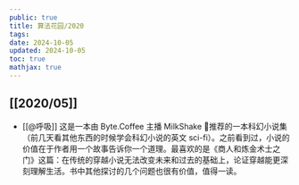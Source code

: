 ```yaml
---
public: true
title: 算法花园/2020
tags:
date: 2024-10-05
updated: 2024-10-05
toc: true
mathjax: true
---
```




## [[2020/05]]

  + [[@呼吸]] 这是一本由 Byte.Coffee 主播 MilkShake 🐑推荐的一本科幻小说集（前几天看其他东西的时候学会科幻小说的英文 sci-fi）。之前看到过，小说的价值在于作者用一个故事告诉你一个道理。最喜欢的是《商人和炼金术士之门》这篇：在传统的穿越小说无法改变未来和过去的基础上，论证穿越能更深刻理解生活。书中其他探讨的几个问题也很有价值，值得一读。
